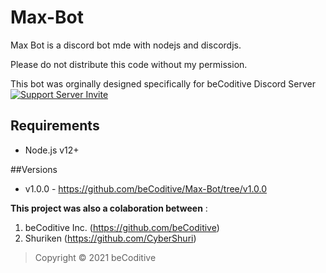 # Max-Bot

Max Bot is a discord bot mde with nodejs and discordjs.

Please do not distribute this code without my permission.

This bot was orginally designed specifically for beCoditive Discord Server 
[![Support Server Invite](https://img.shields.io/discord/760922672519184384.svg?color=7289da&label=beCoditive&logo=discord&style=flat-square)](https://discord.gg/5JtJFEcZeP)

## Requirements
- Node.js v12+

##Versions
- v1.0.0 - https://github.com/beCoditive/Max-Bot/tree/v1.0.0

**This project was also a colaboration between** :
1. beCoditive Inc. (https://github.com/beCoditive)
2. Shuriken (https://github.com/CyberShuri)

> Copyright © 2021 beCoditive
